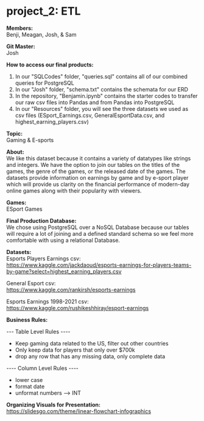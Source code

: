 # project_2: ETL 
<b>Members:</b></br>
Benji, Meagan, Josh, & Sam 

<b>Git Master:</b></br> Josh

<b> How to access our final products: </b>
  1. In our "SQLCodes" folder, "queries.sql" contains all of our combined queries for PostgreSQL
  2. In our "Josh" folder, "schema.txt" contains the schemata for our ERD
  3. In the repository, "Benjamin.ipynb" contains the starter codes to transfer our raw csv files into Pandas and from Pandas into PostgreSQL
  4. In our "Resources" folder, you will see the three datasets we used as csv files (ESport_Earnings.csv, GeneralEsportData.csv, and highest_earning_players.csv)

<b>Topic:</b></br>
Gaming & E-sports 

<b>About:</b></br>
We like this dataset because it contains a variety of datatypes like strings and integers. We have the option to join our tables on the titles of the games, the genre of the games, or the released date of the games. The datasets provide information on earnings by game and by e-sport player which will provide us clarity on the financial performance of modern-day online games along with their popularity with viewers. 

<b>Games:</b></br>
ESport Games

<b>Final Production Database:</b></br>
We chose using PostgreSQL over a NoSQL Database because our tables will require a lot of joining and a defined standard schema so we feel more comfortable with using a relational Database. 

<b>Datasets:</b></br>
Esports Players Earnings csv: </br>https://www.kaggle.com/jackdaoud/esports-earnings-for-players-teams-by-game?select=highest_earning_players.csv </br>

General Esport csv: </br>https://www.kaggle.com/rankirsh/esports-earnings

Esports Earnings 1998-2021 csv: </br>https://www.kaggle.com/rushikeshhiray/esport-earnings

<b>Business Rules:</b></br> 

--- Table Level Rules ----
- Keep gaming data related to the US, filter out other countries 
- Only keep data for players that only over $700k
- drop any row that has any missing data, only complete data 

---- Column Level Rules ---- 
- lower case 
- format date 
- unformat numbers --> INT

<b>Organizing Visuals for Presentation:</b></br> 
https://slidesgo.com/theme/linear-flowchart-infographics


